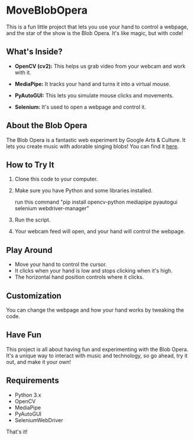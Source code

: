 # MoveBlobOpera

This is a fun little project that lets you use your hand to control a webpage, and the star of the show is the Blob Opera. It's like magic, but with code!

## What's Inside?

- **OpenCV (cv2):** This helps us grab video from your webcam and work with it.

- **MediaPipe:** It tracks your hand and turns it into a virtual mouse.

- **PyAutoGUI:** This lets you simulate mouse clicks and movements.

- **Selenium:** It's used to open a webpage and control it.

## About the Blob Opera

The Blob Opera is a fantastic web experiment by Google Arts & Culture. It lets you create music with adorable singing blobs! You can find it [here](https://artsandculture.google.com/experiment/blob-opera/AAHWrq360NcGbw?hl=en).

## How to Try It

1. Clone this code to your computer.

2. Make sure you have Python and some libraries installed.

   run this command "pip install opencv-python mediapipe pyautogui selenium webdriver-manager"

3. Run the script.

4. Your webcam feed will open, and your hand will control the webpage.

## Play Around

- Move your hand to control the cursor.
- It clicks when your hand is low and stops clicking when it's high.
- The horizontal hand position controls where it clicks.

## Customization

You can change the webpage and how your hand works by tweaking the code.

## Have Fun

This project is all about having fun and experimenting with the Blob Opera. It's a unique way to interact with music and technology, so go ahead, try it out, and make it your own!

## Requirements

- Python 3.x
- OpenCV
- MediaPipe
- PyAutoGUI
- SeleniumWebDriver

That's it! 


